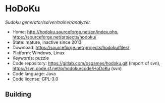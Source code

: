 # HoDoKu

_Sudoku generator/solver/trainer/analyzer._

- Home: http://hodoku.sourceforge.net/en/index.php, https://sourceforge.net/projects/hodoku/
- State: mature, inactive since 2013
- Download: https://sourceforge.net/projects/hodoku/files/
- Platform: Windows, Linux
- Keywords: puzzle
- Code repository: https://gitlab.com/osgames/hodoku.git (import of svn), https://svn.code.sf.net/p/hodoku/code/HoDoKu (svn)
- Code language: Java
- Code license: GPL-3.0

## Building
